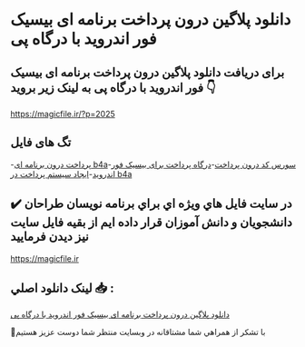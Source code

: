 # دانلود پلاگین درون پرداخت برنامه ای بیسیک فور اندروید با درگاه پی

## برای دریافت دانلود پلاگین درون پرداخت برنامه ای بیسیک فور اندروید با درگاه پی به لینک زیر بروید 👇

https://magicfile.ir/?p=2025

## تگ های فایل

-[پرداخت درون برنامه ای b4a](https://magicfile.ir/product/%d8%af%d8%b1%d9%88%d9%86-%d9%be%d8%b1%d8%af%d8%a7%d8%ae%d8%aa-%d8%a8%db%8c%d8%b3%db%8c%da%a9-%d9%81%d9%88%d8%b1-%d8%a7%d9%86%d8%af%d8%b1%d9%88%db%8c%d8%af-%d8%af%d8%b1%da%af%d8%a7%d9%87-%d9%be%db%8c/)-[سورس کد درون پرداخت](https://magicfile.ir/product/%d8%af%d8%b1%d9%88%d9%86-%d9%be%d8%b1%d8%af%d8%a7%d8%ae%d8%aa-%d8%a8%db%8c%d8%b3%db%8c%da%a9-%d9%81%d9%88%d8%b1-%d8%a7%d9%86%d8%af%d8%b1%d9%88%db%8c%d8%af-%d8%af%d8%b1%da%af%d8%a7%d9%87-%d9%be%db%8c/)-[درگاه پرداخت برای بیسیک فور اندروید](https://magicfile.ir/product/%d8%af%d8%b1%d9%88%d9%86-%d9%be%d8%b1%d8%af%d8%a7%d8%ae%d8%aa-%d8%a8%db%8c%d8%b3%db%8c%da%a9-%d9%81%d9%88%d8%b1-%d8%a7%d9%86%d8%af%d8%b1%d9%88%db%8c%d8%af-%d8%af%d8%b1%da%af%d8%a7%d9%87-%d9%be%db%8c/)-[ایجاد سیستم پرداخت در b4a](https://magicfile.ir/product/%d8%af%d8%b1%d9%88%d9%86-%d9%be%d8%b1%d8%af%d8%a7%d8%ae%d8%aa-%d8%a8%db%8c%d8%b3%db%8c%da%a9-%d9%81%d9%88%d8%b1-%d8%a7%d9%86%d8%af%d8%b1%d9%88%db%8c%d8%af-%d8%af%d8%b1%da%af%d8%a7%d9%87-%d9%be%db%8c/)

## ✔️ در سايت فايل هاي ويژه اي براي برنامه نويسان طراحان دانشجويان و دانش آموزان قرار داده ايم از بقيه فايل سايت نيز ديدن فرماييد

https://magicfile.ir


## لينک دانلود اصلي 📥 :

[دانلود پلاگین درون پرداخت برنامه ای بیسیک فور اندروید با درگاه پی](https://magicfile.ir/product/%d8%af%d8%b1%d9%88%d9%86-%d9%be%d8%b1%d8%af%d8%a7%d8%ae%d8%aa-%d8%a8%db%8c%d8%b3%db%8c%da%a9-%d9%81%d9%88%d8%b1-%d8%a7%d9%86%d8%af%d8%b1%d9%88%db%8c%d8%af-%d8%af%d8%b1%da%af%d8%a7%d9%87-%d9%be%db%8c/) 


🙏با تشکر از همراهي شما مشتاقانه در وبسایت منتظر شما دوست عزیز هستیم

